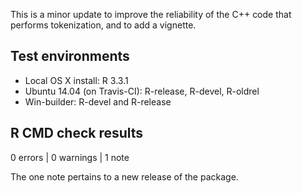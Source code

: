 This is a minor update to improve the reliability of the C++ code that performs tokenization, and to add a vignette.

## Test environments

* Local OS X install: R 3.3.1
* Ubuntu 14.04 (on Travis-CI): R-release, R-devel, R-oldrel
* Win-builder: R-devel and R-release

## R CMD check results

0 errors | 0 warnings | 1 note

The one note pertains to a new release of the package. 
